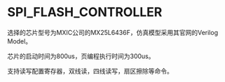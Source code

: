 # SPI_FLASH_CONTROLLER
选择的芯片型号为MXIC公司的MX25L6436F，仿真模型采用其官网的Verilog Model。

芯片的启动时间为800us，页编程执行时间为300us。

支持读写配置寄存器，双线读，四线读写，扇区擦除等命令。
